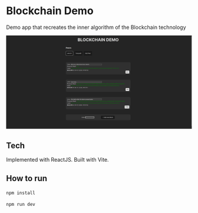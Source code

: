 # Blockchain Demo

Demo app that recreates the inner algorithm of the Blockchain technology

![Alt text](blockchain.png)

## Tech

Implemented with ReactJS. Built with Vite.

## How to run

`npm install`

`npm run dev`
